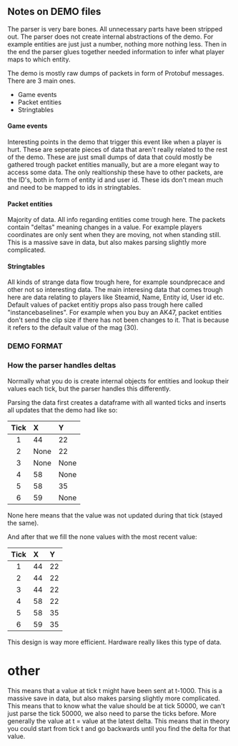 ## Notes on DEMO files


The parser is very bare bones. All unnecessary parts have been stripped out. 
The parser does not create internal abstractions of the demo. For example entities 
are just just a number, nothing more nothing less. Then in the end the parser glues together needed information to infer what player maps to which entity. 



The demo is mostly raw dumps of packets in form of Protobuf messages. There are 3 main ones.

- Game events
- Packet entities
- Stringtables

#### Game events
Interesting points in the demo that trigger this event like when a player is hurt. These are seperate pieces of data that aren't really related to the rest of the demo. These are just 
small dumps of data that could mostly be gathered trough packet entities manually, but are a more elegant way to access some data. The only realtionship these have to other packets, are the ID's, both in form of entity id and user id. These ids don't mean much and need to be mapped to ids in stringtables.

#### Packet entities
Majority of data. All info regarding entities come trough here. The packets contain "deltas" meaning changes in a value. For example players coordinates are only sent when they are moving, not when standing still. This is a massive save in data, but also makes parsing slightly more complicated.


#### Stringtables
All kinds of strange data flow trough here, for example soundprecace and other not so interesting data. The main interesing data that comes trough here are data relating to players like Steamid, Name, Entity id, User id etc.
Default values of packet entitiy props also pass trough here called "instancebaselines". For example when you buy an AK47, packet entities don't send the clip size if there has not been changes to it. That is because it refers to the default value of the mag (30).


### DEMO FORMAT


### How the parser handles deltas
Normally what you do is create internal objects for entities and lookup their values each tick, but the parser handles this differently.


Parsing the data first creates a dataframe with all wanted ticks and
inserts all updates that the demo had like so:

| Tick  | X    | Y    |
| :---: | :--- | :--- |
|   1   | 44   | 22   |
|   2   | None | 22   |
|   3   | None | None |
|   4   | 58   | None |
|   5   | 58   | 35   |
|   6   | 59   | None |

None here means that the value was not updated during that tick (stayed the same).

And after that we fill the none values with the most recent value:

| Tick  | X    | Y    |
| :---: | :--- | :--- |
|   1   | 44   | 22   |
|   2   | 44   | 22   |
|   3   | 44   | 22   |
|   4   | 58   | 22   |
|   5   | 58   | 35   |
|   6   | 59   | 35   |

This design is way more efficient. Hardware really likes this type of data. 


# other
This means that a value at tick t might have been sent at t-1000. This is a massive save in data, but also makes parsing slightly more complicated. This means that to know what the value should be at tick 50000, we can't just parse the tick 50000, we also need to parse the ticks before. More generally the value at t = value at the latest delta. This means that in theory you could start from tick t and go backwards until you find the delta for that value. 